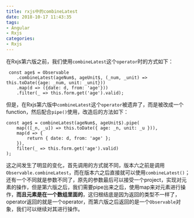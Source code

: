 ```yaml
---
title: rxjs中的combineLatest
date: 2018-10-17 11:43:35
tags:
- Angular
- Rxjs
categories:
- Rxjs
---
```

在Rxjs第六版之前，我们使用`combineLatest`这个`operator`时的方式如下：

	 const age$ = Observable
		.combineLatest(ageNum$, ageUnit$, (_num, _unit) => this.toDate({age: _num, unit: _unit}))
		.map(d => ({date: d, from: 'age'}))
		.filter(_ => this.form.get('age').valid);

但是，在Rxjs第六版中`combineLatest`这个`operator`被遗弃了，而是被改成一个function，然后配合`pipe()`使用，改造后的方法如下：

	const age$ = combineLatest(ageNum$, ageUnit$).pipe(
		map(([_n, _u]) => this.toDate({ age: _n, unit: _u })),
		map(d => {
			return { date: d, from: 'age' };
		}),
		filter(_ => this.form.get('age').valid)
	);

这之间发生了明显的变化，首先调用的方式就不同，版本六之前是调用`Observable.combineLatest`，而在版本六之后直接就可以使用`combineLatest()`；还有一个不同就是参数不同了，原先的参数最后可以接受一个project，实现对元素的操作，但是第六版之后，我们需要pipe出来之后，使用map来对元素进行操作，**而且元素是在一个数组里面的**，这归根结底是因为返回的类型不一样了，operator返回的就是一个operator，而第六版之后返回的是一个`Observable`对象，我们可以继续对其进行操作。